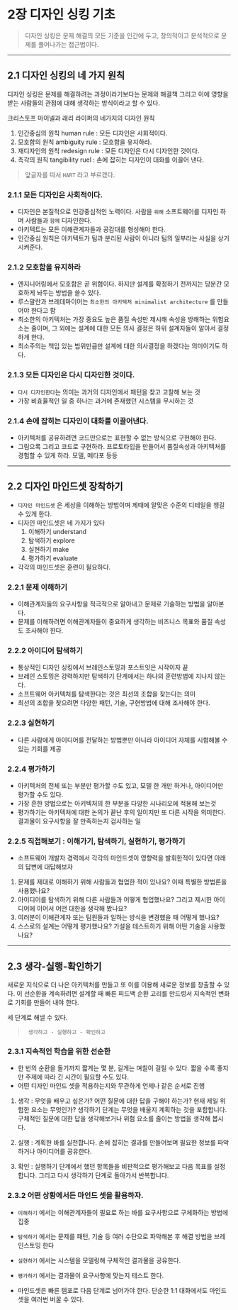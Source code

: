 # 2장 디자인 싱킹 기초

> 디자인 싱킹은 문제 해결의 모든 기준을 인간에 두고, 창의적이고 분석적으로 문제를 풀어나가는 접근법이다.

-------
## 2.1 디자인 싱킹의 네 가지 원칙

디자인 싱킹은 문제를 해결하려는 과정이라기보다는 문제와 해결책 그리고 이에 영향을 받는 사람들의 관점에 대해 생각하는 방식이라고 할 수 있다.

크리스토프 마이넬과 래리 라이퍼의 네가지의 디자인 원칙

1. 인간중심의 원칙 human rule : 모든 디자인은 사회적이다.
2. 모호함의 원칙 ambiguity rule : 모호함을 유지하라.
3. 재디자인의 원칙 redesign rule : 모든 디자인은 다시 디자인한 것이다.
4. 촉각의 원칙 tangibility ruel : 손에 잡히는 디자인이 대화를 이끌어 낸다.

> 앞글자를 따서 `HART` 라고 부르겠다. 

### 2.1.1 모든 디자인은 사회적이다. 

- 디자인은 본질적으로 인강중심적인 노력이다. 사람을 `위해` 소프트웨어를 디자인 하며 사람들과 `함께` 디자인한다.
- 아키텍트는 모든 이해관계자들과 공감대를 형성해야 한다.
- 인간중심 원칙은 아키텍트가 팀과 분리된 사람이 아니라 팀의 일부라는 사실을 상기시켜준다. 

### 2.1.2 모호함을 유지하라

- 엔지니어링에서 모호함은 곧 위험이다. 하지만 설계를 확정하기 전까지는 당분간 모호하게 놔두는 방법을 쓸수 있다. 
- 루스말란과 브레데마이어는 `최소한의 아키텍처 minimalist architecture` 를 만들어야 한다고 함
- 최소한의 아키텍처는 가장 중요도 높은 품질 속성만 제시해 속성을 방해하는 위험요소는 줄이며, 그 외에는 설계에 대한 모든 의사 결정은 하위 설계자들이 알아서 결정하게 한다.
- 최소주의는 책임 있는 범위만큼만 설계에 대한 의사결정을 하겠다는 의미이기도 하다. 

### 2.1.3 모든 디자인은 다시 디자인한 것이다.

- `다시 디자인한다`는 의미는 과거의 디자인에서 패턴을 찾고 고찰해 보는 것
- 가장 비효율적인 일 중 하나는 과거에 존재했던 시스템을 무시하는 것

### 2.1.4 손에 잡히는 디자인이 대화를 이끌어낸다.
- 아키텍처를 공유하려면 코드만으로는 표현할 수 없는 방식으로 구현해야 한다.
- 그림으록 그리고 코드로 구현하라. 프로토타입을 만들어서 품질속성과 아키텍처를 경험할 수 있게 하라. 모델, 메타포 등등

----

## 2.2 디자인 마인드셋 장착하기

- `디자인 마인드셋` 은 세상을 이해하는 방법이며 제때에 알맞은 수준의 디테일을 챙길 수 있게 한다.
- 디자인 마인드셋은 네 가지가 있다
  1. 이해하기 understand
  2. 탐색하기 explore
  3. 실현하기 make
  4. 평가하기 evaluate
- 각각의 마인드셋은 훈련이 필요하다. 

### 2.2.1 문제 이해하기

- 이해관계자들의 요구사항을 적극적으로 알아내고 문제로 기술하는 방법을 알아본다.
- 문제를 이해하려면 이해관계자들이 중요하게 생각하는 비즈니스 목표와 품질 속성도 조사해야 한다.

### 2.2.2 아이디어 탐색하기

- 통상적인 디자인 싱킹에서 브레인스토밍과 포스트잇은 시작이자 끝
- 브레인 스토밍은 강력하지만 탐색하기 단계에서는 하나의 훈련방법에 지나지 않는다.
- 소프트웨어 아키텍처를 탐색한다는 것은 최선의 조합을 찾는다는 의미
- 최선의 조합을 찾으려면 다양한 패턴, 기술, 구현방법에 대해 조사해야 한다. 

### 2.2.3 실현하기
 
 - 다른 사람에게 아이디어를 전달하는 방법뿐만 아니라 아이디어 자체를 시험해볼 수 있는 기회를 제공

### 2.2.4 평가하기

- 아키텍처의 전체 또는 부분만 평가할 수도 있고, 모델 한 개만 하거나, 아이디어만 평가할 수도 있다. 
- 가장 흔한 방법으로는 아키텍처의 한 부분을 다양한 시나리오에 적용해 보는것
- 평가하기는 아키텍처에 대한 논의가 끝난 후의 일이지만 또 다른 시작을 의미한다. 결과물이 요구사항을 잘 만족하는지 검사하는 일
  
### 2.2.5 직접해보기 : 이해가기, 탐색하기, 실현하기, 평가하기
- 소프트웨어 개발자 경력에서 각각의 마인드셋이 영향력을 발휘한적이 있다면 아래의 답변에 대답해보자

1. 문제를 제대로 이해하기 위해 사람들과 협업한 적이 있나요? 이때 특별한 방법론을 사용했나요?
2. 아이디어를 탐색하기 위해 다른 사람들과 어떻게 협업했나요? 그리고 제시한 아이디어에 이어서 어떤 대한을 생각해 봤나요?
3. 여러분이 이해관계자 또는 팀원들과 일하는 방식을 변경했을 때 어떻게 했나요?
4. 스스로의 설계는 어떻게 평가했나요? 가설을 테스트하기 위해 어떤 기술을 사용했나요?


----

## 2.3 생각-실행-확인하기

새로운 지식으로 더 나은 아키텍처를 만들고 또 이를 이용해 새로운 정보를 창출할 수 있다. 이 선순환을 계속하려면 설계할 때 빠른 피드백 순환 고리를 만드렁서 지속적인 변화로 기회를 만들어 내야 한다.

세 단계로 해낼 수 있다. 
>` 생각하고 - 실행하고 - 확인하고` 

### 2.3.1 지속적인 학습을 위한 선순한 

- 한 번의 순환을 돌기까지 짧게는 몇 분, 길게는 며칠이 걸릴 수 있다. 짧을 수록 좋지만 주제에 따라 긴 시간이 필요할 수도 있다.
- 어떤 디자인 마인드 셋을 적용하는지와 무관하게 언제나 같은 순서로 진행

1. 생각 : 무엇을 배우고 싶은가? 어떤 질문에 대한 답을 구해야 하는가? 현재 제일 위험한 요소는 무엇인가? 생각하기 단계는 무엇을 배울지 계획하는 것을 포함합니다. 구체적인 질문에 대한 답을 생각해보거나 위험 요소를 줄이는 방법을 생각해 봅시다. 

2. 실행 : 계획한 바를 실천합니다. 손에 잡히는 결과를 만들어보며 필요한 정보를 파악하거나 아이디어를 공유한다. 

3. 확인 : 실행하기 단계에서 했던 항목들을 비판적으로 평가해보고 다음 목표를 설정합니다. 그리고 다시 생각하기 단계로 돌아가서 반복합니다. 

### 2.3.2 어떤 상황에서든 마인드 셋을 활용하자. 

- `이해하기` 에서는 이해관계자들이 필요로 하는 바를 요구사항으로 구체화하는 방법에 집중
- `탐색하기` 에서는 문제를 패턴, 기술 등 여러 수단으로 파악해본 후 해결 방법을 브레인스토밍 한다
- `실현하기` 에서는 시스템을 모델링해 구체적인 결과물을 공유한다.
- `평가하기` 에서는 결과물이 요구사항에 맞는지 테스트 한다. 

- 마인드셋은 빠른 템포로 다음 단계로 넘어가야 한다. 단순한 1:1 대화에서도 마인드셋을 여러번 버꿀 수 있다. 


